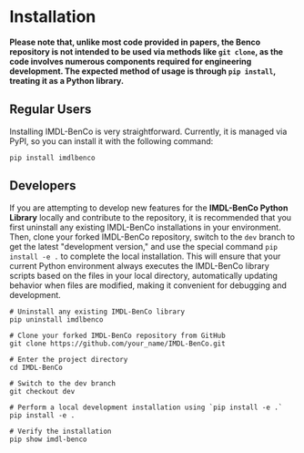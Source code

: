 # Installation

**Please note that, unlike most code provided in papers, the Benco repository is not intended to be used via methods like `git clone`, as the code involves numerous components required for engineering development. The expected method of usage is through `pip install`, treating it as a Python library.**

## Regular Users
Installing IMDL-BenCo is very straightforward. Currently, it is managed via PyPI, so you can install it with the following command:

```shell
pip install imdlbenco
```

## Developers
If you are attempting to develop new features for the **IMDL-BenCo Python Library** locally and contribute to the repository, it is recommended that you first uninstall any existing IMDL-BenCo installations in your environment. Then, clone your forked IMDL-BenCo repository, switch to the `dev` branch to get the latest "development version," and use the special command `pip install -e .` to complete the local installation. This will ensure that your current Python environment always executes the IMDL-BenCo library scripts based on the files in your local directory, automatically updating behavior when files are modified, making it convenient for debugging and development.

```shell
# Uninstall any existing IMDL-BenCo library
pip uninstall imdlbenco

# Clone your forked IMDL-BenCo repository from GitHub
git clone https://github.com/your_name/IMDL-BenCo.git

# Enter the project directory
cd IMDL-BenCo

# Switch to the dev branch
git checkout dev

# Perform a local development installation using `pip install -e .`
pip install -e .

# Verify the installation
pip show imdl-benco
```